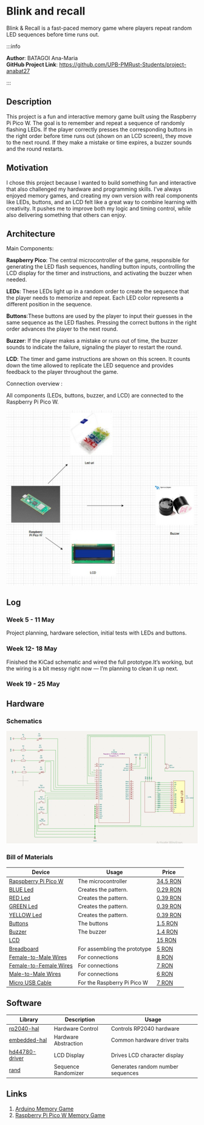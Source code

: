 # Blink and recall

Blink & Recall is a fast-paced memory game where players repeat random LED sequences before time runs out.

:::info 

**Author**: BATAGOI Ana-Maria \
**GitHub Project Link**: https://github.com/UPB-PMRust-Students/project-anabat27

:::

## Description

This project is a fun and interactive memory game built using the Raspberry Pi Pico W. The goal is to remember and repeat a sequence of randomly flashing LEDs. If the player correctly presses the corresponding buttons in the right order before time runs out (shown on an LCD screen), they move to the next round. If they make a mistake or time expires, a buzzer sounds and the round restarts.

## Motivation

I chose this project because I wanted to build something fun and interactive that also challenged my hardware and programming skills. I’ve always enjoyed memory games, and creating my own version with real components like LEDs, buttons, and an LCD felt like a great way to combine learning with creativity. It pushes me to improve both my logic and timing control, while also delivering something that others can enjoy.

## Architecture 

Main Components:

**Raspberry Pico**: The central microcontroller of the game, responsible for generating the LED flash sequences, handling button inputs, controlling the LCD display for the timer and instructions, and activating the buzzer when needed.
    
**LEDs**: These LEDs light up in a random order to create the sequence that the player needs to memorize and repeat. Each LED color represents a different position in the sequence.
    
**Buttons**:These buttons are used by the player to input their guesses in the same sequence as the LED flashes. Pressing the correct buttons in the right order advances the player to the next round.
    
**Buzzer**:  If the player makes a mistake or runs out of time, the buzzer sounds to indicate the failure, signaling the player to restart the round.

**LCD**: The timer and game instructions are shown on this screen. It counts down the time allowed to replicate the LED sequence and provides feedback to the player throughout the game.

Connection overview : 

All components (LEDs, buttons, buzzer, and LCD) are connected to the Raspberry Pi Pico W.

   ![Architecture photo](./Architecture.svg)



## Log

<!-- write every week your progress here -->

### Week 5 - 11 May
Project planning, hardware selection, initial tests with LEDs and buttons.

### Week 12- 18 May
Finished the KiCad schematic and wired the full prototype.It’s working, but the wiring is a bit messy right now — I’m planning to clean it up next.

### Week 19 - 25 May


## Hardware


### Schematics

 ![KiCad Schematics](./kicad.webp)

### Bill of Materials

<!-- Fill out this table with all the hardware components that you might need.

The format is 
```
| [Device](link://to/device) | This is used ... | [price](link://to/store) |

```

-->

| Device | Usage | Price |
|--------|--------|-------|
| [Rapspberry Pi Pico W](https://www.raspberrypi.com/documentation/microcontrollers/pico-series.html) | The microcontroller | [34.5 RON](https://www.optimusdigital.ro/ro/placi-raspberry-pi/12394-raspberry-pi-pico-w.html?search_query=raspberry+pi+pico+w&results=26) |
| [BLUE Led](https://descargas.cetronic.es/WW05A3SBQ4-N.pdf) | Creates the pattern. | [0.29 RON](https://www.optimusdigital.ro/ro/optoelectronice-led-uri/12237-led-albastru-de-5-mm.html?search_query=LED+albastru&results=64) |
| [RED Led](https://www.farnell.com/datasheets/1498852.pdf) | Creates the pattern.  | [0.39 RON](https://www.optimusdigital.ro/ro/optoelectronice-led-uri/29-led-set-3-culori-x-10-pcs-fiecare.html?search_query=LED+albastru&results=64) |
| [GREEN Led](https://www.farnell.com/datasheets/2724776.pdf) | Creates the pattern.  | [0.39 RON](https://www.optimusdigital.ro/ro/optoelectronice-led-uri/38-led-verde.html?search_query=LED+albastru&results=64) |
| [YELLOW Led](https://www.farnell.com/datasheets/1660999.pdf) | Creates the pattern.  | [0.39 RON](https://www.optimusdigital.ro/ro/optoelectronice-led-uri/37-led-galben.html?search_query=LED+albastru&results=64) |
| [Buttons](https://www.electronicwings.com/components/pushbutton-switch-6-pin/1/datasheet) | The buttons | [1.5 RON](https://www.optimusdigital.ro/ro/butoane-i-comutatoare/1119-buton-6x6x6.html?search_query=BUTOANE&results=190) |
| [Buzzer](https://www.farnell.com/datasheets/2171929.pdf) | The buzzer | [1.4 RON](https://www.optimusdigital.ro/ro/audio-buzzere/633-buzzer-activ-de-5-v.html?search_query=BUzzer&results=61) |
| [LCD](https://www.farnell.com/datasheets/58820.pdf) | | [15 RON](https://www.optimusdigital.ro/ro/optoelectronice-lcd-uri/62-lcd-1602-cu-interfata-i2c-si-backlight-galben-verde.html?search_query=lcd&results=218) |
| [Breadboard](https://components101.com/sites/default/files/component_datasheet/Breadboard%20Datasheet.pdf) | For assembling the prototype | [5 RON](https://www.optimusdigital.ro/ro/prototipare-breadboard-uri/44-breadboard-400-points.html?search_query=BREADBORD&results=4) |
| [Female-to-Male Wires](https://www.tubesandmore.com/sites/default/files/associated_files/s-w604_spec.pdf) | For connections | [8 RON](https://www.optimusdigital.ro/ro/toate-produsele/877-set-fire-mama-tata-40p-15-cm.html?search_query=FIRE&results=429) |
| [Female-to-Female Wires](https://www.tubesandmore.com/sites/default/files/associated_files/s-w604_spec.pdf) | For connections | [7 RON](https://www.optimusdigital.ro/ro/fire-fire-mufate/881-set-fire-mama-mama-40p-15-cm.html?search_query=FIRE&results=429) |
| [Male-to-Male Wires](https://www.tubesandmore.com/sites/default/files/associated_files/s-w604_spec.pdf) | For connections | [6 RON](https://www.optimusdigital.ro/ro/fire-fire-mufate/886-set-fire-tata-tata-40p-15-cm.html?search_query=FIRE&results=429) |
| [Micro USB Cable](https://www.farnell.com/datasheets/2562324.pdf) | For the Raspberry Pi Pico W | [7 RON](https://www.optimusdigital.ro/ro/cabluri-cabluri-usb/497-cablu-micro-usb-1-m-negru.html?srsltid=AfmBOoozeNJX8JF0fHE585r9BX80C-0BVO7Po9wrUMpeRC0OaZvJtul4) |

## Software

| Library | Description | Usage |
|---------|-------------|-------|
|[rp2040-hal](https://github.com/rp-rs/rp-hal)|Hardware Control|Controls RP2040 hardware|
|[embedded-hal](https://github.com/rust-embedded/embedded-hal)|Hardware Abstraction |Common hardware driver traits|
|[hd44780-driver](https://github.com/JohnDoneth/hd44780-driver)|LCD Display |Drives LCD character display|
|[rand](https://github.com/rust-random/rand)|Sequence Randomizer |Generates random number sequences|

## Links

<!-- Add a few links that inspired you and that you think you will use for your project -->

1. [Arduino Memory Game](https://www.youtube.com/watch?v=FZLmSVf_AiY&ab_channel=RGInnovations)
2. [Raspberry Pi Pico W Memory Game](https://www.youtube.com/watch?v=e_GmsmDD8bI&ab_channel=LoriPfahler)

